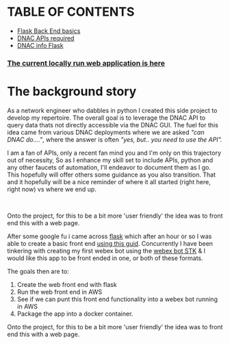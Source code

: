 # TABLE OF CONTENTS

- [Flask Back End basics](/Blogger/DNAC_API/1_flask_back_end)
- [DNAC APIs required](/Blogger/DNAC_API/2_DNAC_API)
- [DNAC info Flask](/Blogger/DNAC_API/3_DNAC_into_flask)

### **[The current locally run web application is here](https://www.github.com/sammybibs/DNAC_API_Query/)**

# The background story

As a network engineer who dabbles in python I created this side project to develop my repertoire. The overall goal is to leverage the DNAC API to query data thats not directly accessible via the DNAC GUI. The fuel for this idea came from various DNAC deployments where we are asked *"can DNAC do...."*, where the answer is often *"yes, but.. you need to use the API".*

I am a fan of APIs, only a recent fan mind you and I'm only on this trajectory out of necessity, So as I enhance my skill set to include APIs, python and any other faucets of automation, I'll endeavor to document them as I go. This hopefully will offer others some guidance as you also transition. That and it hopefully will be a nice reminder of where it all started (right here, right now) vs where we end up.

<br>

Onto the project, for this to be a bit more 'user friendly' the idea was to front end this with a web page.

After some google fu i came across [flask](https://flask.palletsprojects.com/en/2.2.x/) which after an hour or so I was able to create a basic front end [using this guid](https://www.digitalocean.com/community/tutorials/how-to-make-a-web-application-using-flask-in-python-3). Concurrently I have been tinkering with creating my first webex bot using the [webex bot STK](ttps://developer.cisco.com/codeexchange/github/repo/hpreston/webexteamsbot) & I would like this app to be front ended in one, or both of these formats.

The goals then are to:
1. Create the web front end with flask
2. Run the web front end in AWS
3. See if we can punt this front end functionality into a webex bot running in AWS
4. Package the app into a docker container.


Onto the project, for this to be a bit more 'user friendly' the idea was to front end this with a web page.



